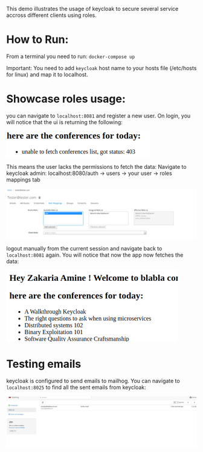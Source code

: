This demo illustrates the usage of keycloak to secure several service accross different clients using roles. 

# How to Run:

From a terminal you need to run: `docker-compose up`

Important: You need to add `keycloak` host name to your hosts file (/etc/hosts for linux) and map it to localhost.


# Showcase roles usage:

you can navigate to `localhost:8081` and register a new user. On login, you will notice that the ui is returning the following:

![alt](./403.png)

This means the user lacks the permissions to fetch the data: Navigate to keycloak admin: localhost:8080/auth ->   users -> your user -> roles mappings tab

![alt](./assign_roles.png)

logout manually from the current session and navigate back to `localhost:8081` again. You will notice that now the app now fetches the  data:

![alt](./data.png)


# Testing emails

keycloak is configured to send emails to mailhog. You can navigate to `localhost:8025` to find all the sent emails from keycloak:

![alt](./mail.png)




